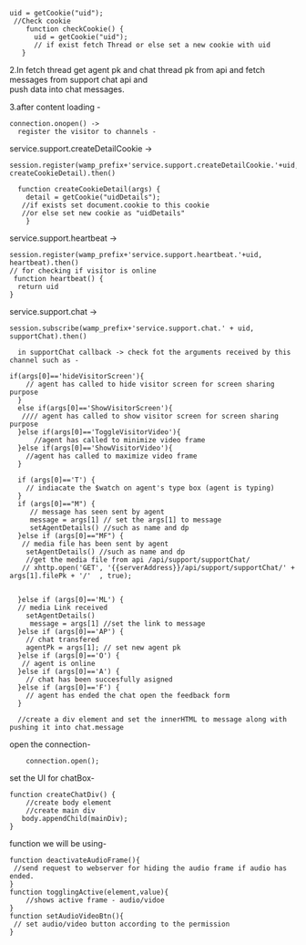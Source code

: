    uid = getCookie("uid");
     //Check cookie 
        function checkCookie() {
          uid = getCookie("uid");
          // if exist fetch Thread or else set a new cookie with uid
       }
   
2.In fetch thread get agent pk and chat thread pk from api and fetch messages from support chat api and </br>
push data into chat messages.

3.after content loading -

    connection.onopen() ->
      register the visitor to channels - 

service.support.createDetailCookie -> 

    session.register(wamp_prefix+'service.support.createDetailCookie.'+uid, createCookieDetail).then()
  
      function createCookieDetail(args) {
        detail = getCookie("uidDetails");
       //if exists set document.cookie to this cookie
       //or else set new cookie as "uidDetails"
        }
  
  
service.support.heartbeat ->

    session.register(wamp_prefix+'service.support.heartbeat.'+uid, heartbeat).then()
    // for checking if visitor is online
     function heartbeat() {
      return uid
    }

service.support.chat ->

    session.subscribe(wamp_prefix+'service.support.chat.' + uid, supportChat).then()
  
      in supportChat callback -> check fot the arguments received by this channel such as -
  
    if(args[0]=='hideVisitorScreen'){
        // agent has called to hide visitor screen for screen sharing purpose
      }
      else if(args[0]=='ShowVisitorScreen'){
       //// agent has called to show visitor screen for screen sharing purpose
      }else if(args[0]=='ToggleVisitorVideo'){
          //agent has called to minimize video frame
      }else if(args[0]=='ShowVisitorVideo'){
        //agent has called to maximize video frame
      }

      if (args[0]=='T') {
        // indiacate the $watch on agent's type box (agent is typing)
      }
      if (args[0]=="M") {
         // message has seen sent by agent
         message = args[1] // set the args[1] to message
         setAgentDetails() //such as name and dp
      }else if (args[0]=="MF") {
       // media file has been sent by agent
        setAgentDetails() //such as name and dp
        //get the media file from api /api/support/supportChat/ 
       // xhttp.open('GET', '{{serverAddress}}/api/support/supportChat/' + args[1].filePk + '/'  , true);
 

      }else if (args[0]=='ML') {
      // media Link received
        setAgentDetails()
         message = args[1] //set the link to message
      }else if (args[0]=='AP') {
        // chat transfered 
        agentPk = args[1]; // set new agent pk 
      }else if (args[0]=='O') {
       // agent is online
      }else if (args[0]=='A') {
        // chat has been succesfully asigned
      }else if (args[0]=='F') {
        // agent has ended the chat open the feedback form 
      }
      
      //create a div element and set the innerHTML to message along with pushing it into chat.message

open the connection-

        connection.open();
        
set the UI for chatBox- 

    function createChatDiv() {
        //create body element
        //create main div
       body.appendChild(mainDiv);
    }
function we will be using- 
    
    function deactivateAudioFrame(){
     //send request to webserver for hiding the audio frame if audio has ended.
    }
    function togglingActive(element,value){
        //shows active frame - audio/vidoe
    }
    function setAudioVideoBtn(){
     // set audio/video button according to the permission
    }

           
        
